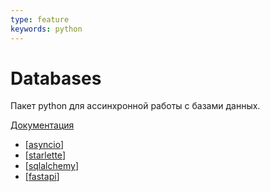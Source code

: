 ```yaml
---
type: feature
keywords: python
---
```


# Databases

Пакет python для ассинхронной работы с базами данных.

[Документация](https://github.com/encode/databases)

- [[asyncio]]
- [[starlette]]
- [[sqlalchemy]]
- [[fastapi]]

[//begin]: # "Autogenerated link references for markdown compatibility"
[asyncio]: asyncio "Asyncio"
[starlette]: starlette "Starlette"
[sqlalchemy]: ../lists/sqlalchemy "Sqlalchemy"
[fastapi]: ../lists/fastapi "Fastapi"
[//end]: # "Autogenerated link references"